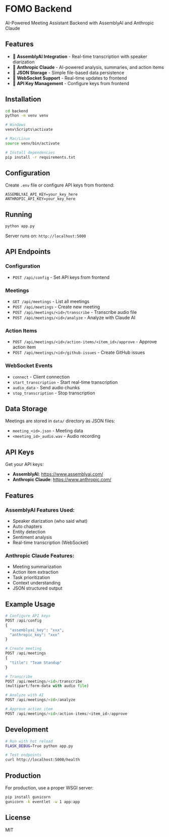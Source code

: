 # FOMO Backend

AI-Powered Meeting Assistant Backend with AssemblyAI and Anthropic Claude

## Features

- 🎤 **AssemblyAI Integration** - Real-time transcription with speaker diarization
- 🤖 **Anthropic Claude** - AI-powered analysis, summaries, and action items
- 💾 **JSON Storage** - Simple file-based data persistence
- 🔌 **WebSocket Support** - Real-time updates to frontend
- 🔐 **API Key Management** - Configure keys from frontend

## Installation

```bash
cd backend
python -m venv venv

# Windows
venv\Scripts\activate

# Mac/Linux
source venv/bin/activate

# Install dependencies
pip install -r requirements.txt
```

## Configuration

Create `.env` file or configure API keys from frontend:

```env
ASSEMBLYAI_API_KEY=your_key_here
ANTHROPIC_API_KEY=your_key_here
```

## Running

```bash
python app.py
```

Server runs on: `http://localhost:5000`

## API Endpoints

### Configuration
- `POST /api/config` - Set API keys from frontend

### Meetings
- `GET /api/meetings` - List all meetings
- `POST /api/meetings` - Create new meeting
- `POST /api/meetings/<id>/transcribe` - Transcribe audio file
- `POST /api/meetings/<id>/analyze` - Analyze with Claude AI

### Action Items
- `POST /api/meetings/<id>/action-items/<item_id>/approve` - Approve action item
- `POST /api/meetings/<id>/github-issues` - Create GitHub issues

### WebSocket Events
- `connect` - Client connection
- `start_transcription` - Start real-time transcription
- `audio_data` - Send audio chunks
- `stop_transcription` - Stop transcription

## Data Storage

Meetings are stored in `data/` directory as JSON files:
- `meeting_<id>.json` - Meeting data
- `<meeting_id>_audio.wav` - Audio recording

## API Keys

Get your API keys:
- **AssemblyAI**: https://www.assemblyai.com/
- **Anthropic Claude**: https://www.anthropic.com/

## Features

### AssemblyAI Features Used:
- Speaker diarization (who said what)
- Auto chapters
- Entity detection
- Sentiment analysis
- Real-time transcription (WebSocket)

### Anthropic Claude Features:
- Meeting summarization
- Action item extraction
- Task prioritization
- Context understanding
- JSON structured output

## Example Usage

```python
# Configure API keys
POST /api/config
{
  "assemblyai_key": "xxx",
  "anthropic_key": "xxx"
}

# Create meeting
POST /api/meetings
{
  "title": "Team Standup"
}

# Transcribe
POST /api/meetings/<id>/transcribe
(multipart/form-data with audio file)

# Analyze with AI
POST /api/meetings/<id>/analyze

# Approve action item
POST /api/meetings/<id>/action-items/<item_id>/approve
```

## Development

```bash
# Run with hot reload
FLASK_DEBUG=True python app.py

# Test endpoints
curl http://localhost:5000/health
```

## Production

For production, use a proper WSGI server:

```bash
pip install gunicorn
gunicorn -k eventlet -w 1 app:app
```

## License

MIT
